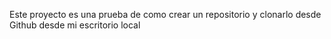 Este proyecto es una prueba de como crear un repositorio y clonarlo desde Github desde mi escritorio local